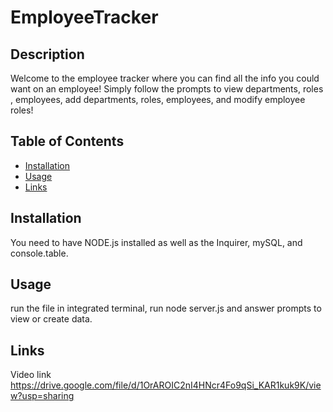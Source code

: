 # EmployeeTracker

## Description
Welcome to the employee tracker where you can find all the info you could want on an employee! Simply follow the prompts to view departments, roles , employees, add departments, roles, employees, and modify employee roles!

## Table of Contents
* [Installation](#Installation)
* [Usage](#Usage)
* [Links](#Links)
  

## Installation
You need to have NODE.js installed as well as the Inquirer, mySQL, and console.table.

## Usage
run the file in integrated terminal, run node server.js and answer prompts to view or create data.

## Links
Video link 
https://drive.google.com/file/d/1OrAROIC2nI4HNcr4Fo9qSi_KAR1kuk9K/view?usp=sharing
